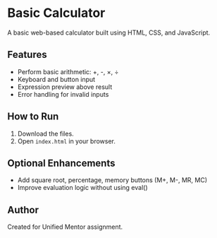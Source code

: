 # Basic Calculator

A basic web-based calculator built using HTML, CSS, and JavaScript.

## Features

- Perform basic arithmetic: +, -, ×, ÷
- Keyboard and button input
- Expression preview above result
- Error handling for invalid inputs

## How to Run

1. Download the files.
2. Open `index.html` in your browser.

## Optional Enhancements

- Add square root, percentage, memory buttons (M+, M-, MR, MC)
- Improve evaluation logic without using eval()

## Author

Created for Unified Mentor assignment.
